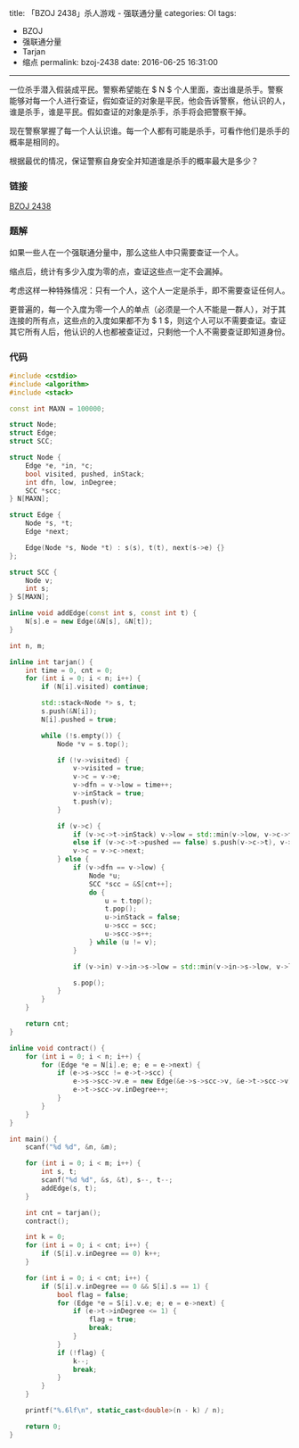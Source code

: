 title: 「BZOJ 2438」杀人游戏 - 强联通分量
categories: OI
tags: 
  - BZOJ
  - 强联通分量
  - Tarjan
  - 缩点
permalink: bzoj-2438
date: 2016-06-25 16:31:00
---

一位杀手潜入假装成平民。警察希望能在 $ N $ 个人里面，查出谁是杀手。警察能够对每一个人进行查证，假如查证的对象是平民，他会告诉警察，他认识的人，谁是杀手，谁是平民。假如查证的对象是杀手，杀手将会把警察干掉。

现在警察掌握了每一个人认识谁。每一个人都有可能是杀手，可看作他们是杀手的概率是相同的。

根据最优的情况，保证警察自身安全并知道谁是杀手的概率最大是多少？

<!-- more -->

### 链接
[BZOJ 2438](http://www.lydsy.com/JudgeOnline/problem.php?id=2438)

### 题解
如果一些人在一个强联通分量中，那么这些人中只需要查证一个人。

缩点后，统计有多少入度为零的点，查证这些点一定不会漏掉。

考虑这样一种特殊情况：只有一个人，这个人一定是杀手，即不需要查证任何人。

更普遍的，每一个入度为零一个人的单点（必须是一个人不能是一群人），对于其连接的所有点，这些点的入度如果都不为 $ 1 $，则这个人可以不需要查证。查证其它所有人后，他认识的人也都被查证过，只剩他一个人不需要查证即知道身份。

### 代码
```cpp
#include <cstdio>
#include <algorithm>
#include <stack>

const int MAXN = 100000;

struct Node;
struct Edge;
struct SCC;

struct Node {
	Edge *e, *in, *c;
	bool visited, pushed, inStack;
	int dfn, low, inDegree;
	SCC *scc;
} N[MAXN];

struct Edge {
	Node *s, *t;
	Edge *next;

	Edge(Node *s, Node *t) : s(s), t(t), next(s->e) {}
};

struct SCC {
	Node v;
	int s;
} S[MAXN];

inline void addEdge(const int s, const int t) {
	N[s].e = new Edge(&N[s], &N[t]);
}

int n, m;

inline int tarjan() {
	int time = 0, cnt = 0;
	for (int i = 0; i < n; i++) {
		if (N[i].visited) continue;

		std::stack<Node *> s, t;
		s.push(&N[i]);
		N[i].pushed = true;

		while (!s.empty()) {
			Node *v = s.top();

			if (!v->visited) {
				v->visited = true;
				v->c = v->e;
				v->dfn = v->low = time++;
				v->inStack = true;
				t.push(v);
			}

			if (v->c) {
				if (v->c->t->inStack) v->low = std::min(v->low, v->c->t->dfn);
				else if (v->c->t->pushed == false) s.push(v->c->t), v->c->t->pushed = true, v->c->t->in = v->c;
				v->c = v->c->next;
			} else {
				if (v->dfn == v->low) {
					Node *u;
					SCC *scc = &S[cnt++];
					do {
						u = t.top();
						t.pop();
						u->inStack = false;
						u->scc = scc;
						u->scc->s++;
					} while (u != v);
				}

				if (v->in) v->in->s->low = std::min(v->in->s->low, v->low);

				s.pop();
			}
		}
	}

	return cnt;
}

inline void contract() {
	for (int i = 0; i < n; i++) {
		for (Edge *e = N[i].e; e; e = e->next) {
			if (e->s->scc != e->t->scc) {
				e->s->scc->v.e = new Edge(&e->s->scc->v, &e->t->scc->v);
				e->t->scc->v.inDegree++;
			}
		}
	}
}

int main() {
	scanf("%d %d", &n, &m);

	for (int i = 0; i < m; i++) {
		int s, t;
		scanf("%d %d", &s, &t), s--, t--;
		addEdge(s, t);
	}

	int cnt = tarjan();
	contract();

	int k = 0;
	for (int i = 0; i < cnt; i++) {
		if (S[i].v.inDegree == 0) k++;
	}

	for (int i = 0; i < cnt; i++) {
		if (S[i].v.inDegree == 0 && S[i].s == 1) {
			bool flag = false;
			for (Edge *e = S[i].v.e; e; e = e->next) {
				if (e->t->inDegree <= 1) {
					flag = true;
					break;
				}
			}
			if (!flag) {
				k--;
				break;
			}
		}
	}

	printf("%.6lf\n", static_cast<double>(n - k) / n);

	return 0;
}
```
